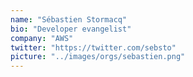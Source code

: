 ```yaml
---
name: "Sébastien Stormacq"
bio: "Developer evangelist"
company: "AWS"
twitter: "https://twitter.com/sebsto"
picture: "../images/orgs/sebastien.png"
---
```

